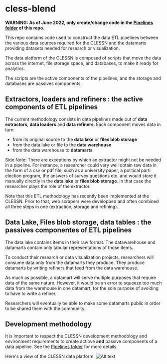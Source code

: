 # cless-blend

**WARNING: As of June 2022, only create/change code in the [Pipelines folder](https://github.com/clessn/clessn-blend/tree/main/Pipelines) of this repo.**

This repo contains code used to construct the data ETL pipelines between the various data sources required for the CLESSN and the datamarts providing datasets needed for research or visualization.

The data platform of the CLESSN is composed of scripts that move the data across the internet, file storage space, and databases, to make it ready for analytics.

The scripts are the active components of the pipelines, and the storage and databases are passives components.

## Extractors, loaders and refiners : the active components of ETL pipelines

The current methodology consists in data pipelines made out of **data extractors**, **data loaders** and **data refiners**. Each component moves data in turn 
* from its original source to the **data lake** or **files blob storage**
* from the data lake or file  to the **data warehouse**
* from the data warehouse to **datamarts**

Side Note: There are exceptions by which an extractor might not be needed in a pipeline. For instance, a researcher could very well obtain raw data in the form of a csv or pdf file, such as a university paper, a political parti election program, the answers of survey questions etc. and would store it manually directly in the **data lake** or **files blob storage**. In that case the researcher plays the role of the extractor.

Note that this ETL methodology has recently been implemented at the CLESSN. Prior to that, web scrapers were developped and often combined all three steps in one (extraction, storage and refining).

## Data Lake, Files blob storage, data tables : the passives componentes of ETL pipelines
The data lake contains items in their raw format.  The datawarehouse and datamarts contain only tabular representations of those items.

To conduct their research or data visualization projects, researchers will consume data only from the datamarts they produce. They produce datamarts by writing refiners that feed from the data warehouse.

As much as possible, a datamart will serve multiple purposes that require data of the same nature. However, it would be an error to squeeze too much data from the warehouse in one datamart, for the sole purpose of avoiding to have to write a refiner.

Researchers will eventually be able to make some datamarts public in order to be shared them with the community.

## Development methodology
It is important to respect the CLESSN development methodology and environment requirements to create actibve **and** passive components of a data pipeline. See the [Pipelines folder](https://github.com/clessn/clessn-blend/tree/main/Pipelines) for more details.

Here's a view of the CLESSN data platform:
![Alt text](https://github.com/clessn/diagrams/blob/master/infra/data_platform_clessn.drawio.png)

